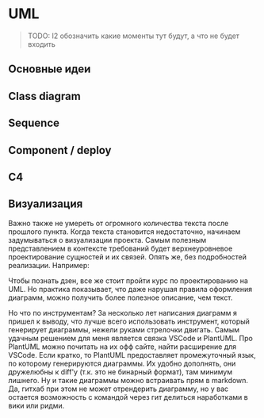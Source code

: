 # UML

> TODO: I2 обозначить какие моменты тут будут, а что не будет входить

## Основные идеи

## Class diagram

## Sequence

## Component / deploy

## C4

## Визуализация

Важно также не умереть от огромного количества текста после прошлого пункта. Когда текста становится недостаточно, начинаем задумываться о визуализации проекта. Самым полезным представлением в контексте требований будет верхнеуровневое проектирование сущностей и их связей. Опять же, без подробностей реализации. Например:

Чтобы познать дзен, все же стоит пройти курс по проектированию на UML. Но практика показывает, что даже нарушая правила оформления диаграмм, можно получить более полезное описание, чем текст.

Но что по инструментам? За несколько лет написания диаграмм я пришел к выводу, что лучше всего использовать инструмент, который генерирует диаграммы, нежели руками стрелочки двигать. Самым удачным решением для меня является связка VSCode и PlantUML. Про PlantUML можно почитать на их офф сайте, найти расширение для VSCode. Если кратко, то PlantUML предоставляет промежуточный язык, по которому генерируются диаграммы. Их удобно дополнять, они дружелюбны к diff'у (т.к. это не бинарный формат), там минимум лишнего. Ну и такие диаграммы можно встраивать прям в markdown. Да, гитхаб при этом не может отрендерить диаграмму, но у вас остается возможность с командой через гит делиться наработками в вики или ридми.